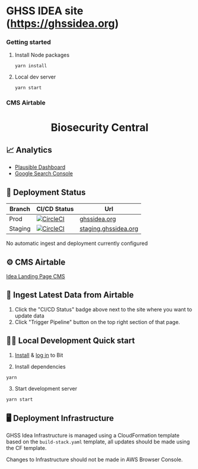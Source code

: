# GHSS IDEA site (https://ghssidea.org)

### Getting started

1. Install Node packages
   ```
   yarn install
   ```
1. Local dev server
   ```
   yarn start
   ```

### CMS Airtable

<h1 align="center">
  Biosecurity Central
</h1>

## 📈 Analytics

- [Plausible Dashboard](https://plausible.io/ghssidea.org)
- [Google Search Console](https://search.google.com/search-console?resource_id=sc-domain%3Aghssidea.org)

## 🚀 Deployment Status

| Branch  | CI/CD Status                                                                                                                                                                                                                                                                 | Url                                                   |
| ------- | ---------------------------------------------------------------------------------------------------------------------------------------------------------------------------------------------------------------------------------------------------------------------------- | ----------------------------------------------------- |
| Prod    | [![CircleCI](https://dl.circleci.com/status-badge/img/gh/talus-analytics-bus/gida-landing/tree/prod.svg?style=svg&circle-token=5725dc9620302bd1d4d0dc29bc9db0e47f893efd)](https://dl.circleci.com/status-badge/redirect/gh/talus-analytics-bus/gida-landing/tree/prod)       | [ghssidea.org](https://ghssidea.org/)                 |
| Staging | [![CircleCI](https://dl.circleci.com/status-badge/img/gh/talus-analytics-bus/gida-landing/tree/staging.svg?style=svg&circle-token=5725dc9620302bd1d4d0dc29bc9db0e47f893efd)](https://dl.circleci.com/status-badge/redirect/gh/talus-analytics-bus/gida-landing/tree/staging) | [staging.ghssidea.org](https://staging.ghssidea.org/) |

No automatic ingest and deployment currently configured

## ⚙️ CMS Airtable

[Idea Landing Page CMS](https://airtable.com/appVIQlFfFn7aqzMh/tblCSS611oqtOTf3f/viwg5AsPFKKFCbOLe?blocks=hide)

## 📄 Ingest Latest Data from Airtable

1. Click the "CI/CD Status" badge above next to the site where you want to update data
2. Click "Trigger Pipeline" button on the top right section of that page.

## 👩‍💻 Local Development Quick start

1. [Install](https://bit.dev/docs/getting-started/installing-bit/installing-bit) & [log in](https://bit.dev/reference/reference/cli-reference/#login) to Bit

2. Install dependencies

```
yarn
```

3. Start development server

```
yarn start
```

## 🖥 Deployment Infrastructure

GHSS Idea Infrastructure is managed using a CloudFormation template based on the `build-stack.yaml` template, all updates should be made using the CF template.

Changes to Infrastructure should not be made in AWS Browser Console.
